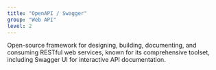 ```yaml
---
title: "OpenAPI / Swagger"
group: "Web API"
level: 2
---
```


Open-source framework for designing, building, documenting, and consuming RESTful web services, known for its comprehensive toolset, including Swagger UI for interactive API documentation.
